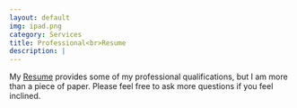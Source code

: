 ```yaml
---
layout: default
img: ipad.png
category: Services
title: Professional<br>Resume
description: |
---
```

   My [Resume](https://drive.google.com/open?id=1ktZhQp8SAG4m6S6qcjn1m-OfOasWW6aO) provides some of my professional qualifications, but I am more than a piece of paper. Please feel free to ask more questions if you feel inclined.
